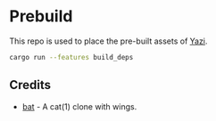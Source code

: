 # Prebuild

This repo is used to place the pre-built assets of [Yazi](https://github.com/sxyazi/yazi).

```bash
cargo run --features build_deps
```

## Credits

- [bat](https://github.com/sharkdp/bat) - A cat(1) clone with wings.

